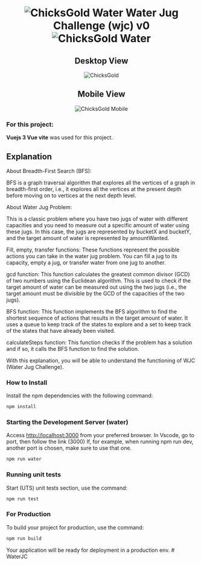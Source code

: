 

<h1 align="center"> <img src="https://github.com/DrSlamp/WaterJugChallenge/assets/24397487/dbcb0d0b-a14a-4387-b919-e7d3ce2b7c23" alt="ChicksGold Water" tittle="Water"/> Water Jug Challenge (wjc) v0 <img src="https://github.com/DrSlamp/WaterJugChallenge/assets/24397487/dbcb0d0b-a14a-4387-b919-e7d3ce2b7c23" alt="ChicksGold Water" tittle="Water"/> </h1>

<h2 align="center">Desktop View</h2>
<p align="center">
  <img src="https://github.com/DrSlamp/WaterJugChallenge/assets/24397487/12961676-7b25-4865-98d1-3923086c6d8a" alt="ChicksGold" tittle="WJC Desktop"/>
</p>
<h2 align="center">Mobile View</h2>
<p align="center">
  <img src="https://github.com/DrSlamp/WaterJugChallenge/assets/24397487/06e29eae-e379-4a26-a1c4-2d4d4253362b" alt="ChicksGold Mobile" tittle="WJC Mobile"/>
</p>

### For this project:
<b>Vuejs 3 Vue vite</b> was used for this project. 

## Explanation

About Breadth-First Search (BFS): 

BFS is a graph traversal algorithm that explores all the vertices of a graph in breadth-first order, i.e., it explores all the vertices at the present depth before moving on to vertices at the next depth level.

About Water Jug Problem: 

This is a classic problem where you have two jugs of water with different capacities and you need to measure out a specific amount of water using these jugs. In this case, the jugs are represented by bucketX and bucketY, and the target amount of water is represented by amountWanted. 

Fill, empty, transfer functions: These functions represent the possible actions you can take in the water jug problem. You can fill a jug to its capacity, empty a jug, or transfer water from one jug to another.

gcd function: This function calculates the greatest common divisor (GCD) of two numbers using the Euclidean algorithm. This is used to check if the target amount of water can be measured out using the two jugs (i.e., the target amount must be divisible by the GCD of the capacities of the two jugs).

BFS function: This function implements the BFS algorithm to find the shortest sequence of actions that results in the target amount of water. It uses a queue to keep track of the states to explore and a set to keep track of the states that have already been visited.

calculateSteps function: This function checks if the problem has a solution and if so, it calls the BFS function to find the solution.

With this explanation, you will be able to understand the functioning of WJC (Water Jug Challenge).

### How to Install

Install the npm dependencies with the following command:

```bash
npm install
```

### Starting the Development Server (water)

Access [http://localhost:3000](http://localhost:3000) from your preferred browser. In Vscode, go to port, then follow the link (3000) If, for example, when running npm run dev, another port is chosen, make sure to use that one.

```bash
npm run water
```

### Running unit tests

Start (UTS) unit tests section, use the command: 

```bash
npm run test
```

### For Production


To build your project for production, use the command:

```bash
npm run build
```

 Your application will be ready for deployment in a production env. # WaterJC
